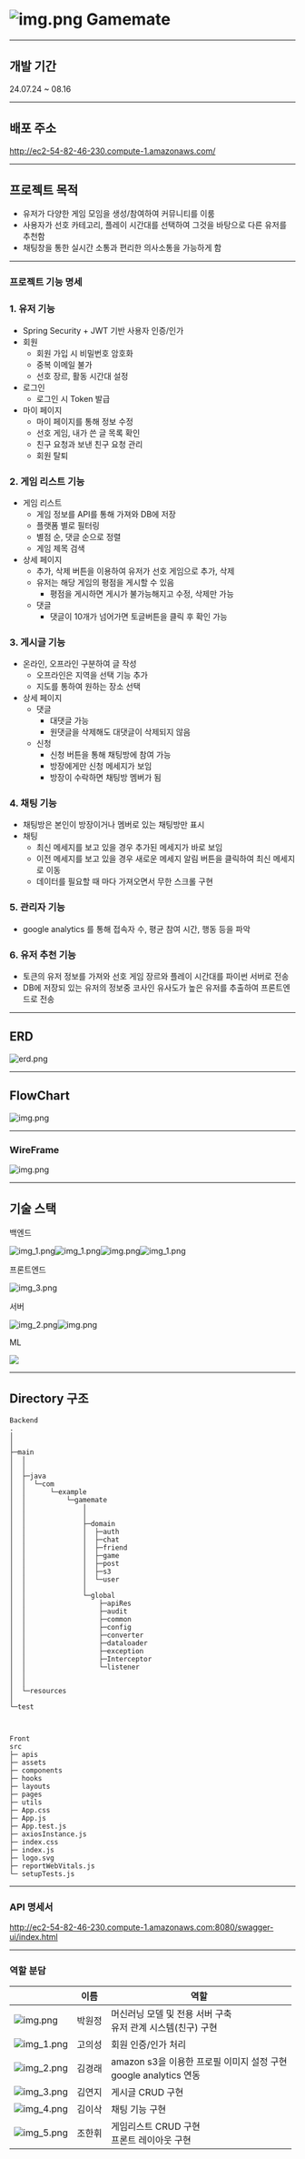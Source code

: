 # ![img.png](images/logo.png) Gamemate 

***
## 개발 기간
 24.07.24 ~ 08.16

***
## 배포 주소

http://ec2-54-82-46-230.compute-1.amazonaws.com/

* * *
## 프로젝트 목적
* 유저가 다양한 게임 모임을 생성/참여하여 커뮤니티를 이룸
* 사용자가 선호 카테고리, 플레이 시간대를 선택하여 그것을 바탕으로 다른 유저를 추천함
* 채팅창을 통한 실시간 소통과 편리한 의사소통을 가능하게 함

***
### 프로젝트 기능 명세

### 1. 유저 기능
* Spring Security + JWT 기반 사용자 인증/인가
* 회원
  * 회원 가입 시 비밀번호 암호화
  * 중복 이메일 불가
  * 선호 장르, 활동 시간대 설정
* 로그인
  * 로그인 시 Token 발급
* 마이 페이지
  * 마이 페이지를 통해 정보 수정
  * 선호 게임, 내가 쓴 글 목록 확인
  * 친구 요청과 보낸 친구 요청 관리
  * 회원 탈퇴
### 2. 게임 리스트 기능
* 게임 리스트
  * 게임 정보를 API를 통해 가져와 DB에 저장
  * 플랫폼 별로 필터링
  * 별점 순, 댓글 순으로 정렬
  * 게임 제목 검색
* 상세 페이지
  * 추가, 삭제 버튼을 이용하여 유저가 선호 게임으로 추가, 삭제
  * 유저는 해당 게임의 평점을 게시할 수 있음
    * 평점을 게시하면 게시가 불가능해지고 수정, 삭제만 가능
  * 댓글
    * 댓글이 10개가 넘어가면 토글버튼을 클릭 후 확인 가능
### 3. 게시글 기능
* 온라인, 오프라인 구분하여 글 작성
  * 오프라인은 지역을 선택 기능 추가
  * 지도를 통하여 원하는 장소 선택
* 상세 페이지
  * 댓글
    * 대댓글 가능
    * 원댓글을 삭제해도 대댓글이 삭제되지 않음
  * 신청
    * 신청 버튼을 통해 채팅방에 참여 가능
    * 방장에게만 신청 메세지가 보임
    * 방장이 수락하면 채팅방 멤버가 됨
### 4. 채팅 기능
* 채팅방은 본인이 방장이거나 멤버로 있는 채팅방만 표시
* 채팅
  * 최신 메세지를 보고 있을 경우 추가된 메세지가 바로 보임
  * 이전 메세지를 보고 있을 경우 새로운 메세지 알림 버튼을 클릭하여 최신 메세지로 이동
  * 데이터를 필요할 때 마다 가져오면서 무한 스크롤 구현
### 5. 관리자 기능
* google analytics 를 통해 접속자 수, 평균 참여 시간, 행동 등을 파악
### 6. 유저 추천 기능
* 토큰의 유저 정보를 가져와 선호 게임 장르와 플레이 시간대를 파이썬 서버로 전송
* DB에 저장되 있는 유저의 정보중 코사인 유사도가 높은 유저를 추출하여 프론트엔드로 전송


***
## ERD
![erd.png](images/erd.png)
***
## FlowChart
![img.png](images/figma.png)
***
### WireFrame
![img.png](images/wireframe.png)
***
## 기술 스택

백엔드

![img_1.png](images/springsecurity.png)![img_1.png](images/swagger.png)![img.png](images/springboot.png)![img_1.png](images/mysql.png)

프론트엔드

![img_3.png](images/react.png)

서버

![img_2.png](images/amazons3.png)![img.png](images/docker.png)

ML

<img src="https://img.shields.io/badge/Python-3776AB?style=for-the-badge&logo=Python&logoColor=white">



***
## Directory 구조 

    Backend
    .
    │  
    │  
    ├─main
    │  │  
    │  │  
    │  ├─java
    │  │  └─com
    │  │      └─example
    │  │          └─gamemate
    │  │              │  
    │  │              │  
    │  │              ├─domain
    │  │              │  ├─auth 
    │  │              │  ├─chat 
    │  │              │  ├─friend 
    │  │              │  ├─game
    │  │              │  ├─post
    │  │              │  ├─s3
    │  │              │  └─user
    │  │              │              
    │  │              └─global
    │  │                  ├─apiRes
    │  │                  ├─audit
    │  │                  ├─common
    │  │                  ├─config
    │  │                  ├─converter
    │  │                  ├─dataloader
    │  │                  ├─exception
    │  │                  ├─Interceptor
    │  │                  └─listener
    │  │                         
    │  │                          
    │  └─resources
    │              
    └─test



    Front
    src
    ├─ apis
    ├─ assets
    ├─ components
    ├─ hooks
    ├─ layouts
    ├─ pages
    ├─ utils
    ├─ App.css
    ├─ App.js
    ├─ App.test.js
    ├─ axiosInstance.js
    ├─ index.css
    ├─ index.js
    ├─ logo.svg
    ├─ reportWebVitals.js
    └─ setupTests.js






***
### API 명세서
http://ec2-54-82-46-230.compute-1.amazonaws.com:8080/swagger-ui/index.html

***
### 역할 분담


| | 이름  | 역할                                                     |
|---|-----|--------------------------------------------------------|
| ![img.png](images/img.png) | 박원정 | 머신러닝 모델 및 전용 서버 구축<br/>유저 관계 시스템(친구) 구현                |
|![img_1.png](images/img_1.png) | 고의성 | 회원 인증/인가 처리                                            |
|![img_2.png](images/img_2.png) | 김경래 | amazon s3을 이용한 프로필 이미지 설정 구현<br/>  google analytics 연동 |
| ![img_3.png](images/img_3.png) | 김연지 | 게시글 CRUD 구현                                            |
| ![img_4.png](images/img_4.png) | 김이삭 | 채팅 기능 구현                                               |
|![img_5.png](images/img_5.png) | 조한휘 | 게임리스트 CRUD 구현<br/>      프론트 레이아웃 구현                    |




